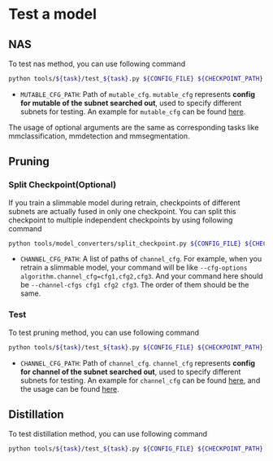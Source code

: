 # Test a model

## NAS

To test nas method, you can use following command

```bash
python tools/${task}/test_${task}.py ${CONFIG_FILE} ${CHECKPOINT_PATH} --cfg-options algorithm.mutable_cfg=${MUTABLE_CFG_PATH} [optional arguments]
```

- `MUTABLE_CFG_PATH`: Path of `mutable_cfg`. `mutable_cfg` represents **config for mutable of the subnet searched out**, used to specify different subnets for testing. An example for `mutable_cfg` can be found [here](/configs/nas/spos/SPOS_SHUFFLENET_300M.yaml).

The usage of optional arguments are the same as corresponding tasks like mmclassification, mmdetection and mmsegmentation.

## Pruning

### Split Checkpoint(Optional)
If you train a slimmable model during retrain, checkpoints of different subnets are
actually fused in only one checkpoint. You can split this checkpoint to
multiple independent checkpoints by using following command

```bash
python tools/model_converters/split_checkpoint.py ${CONFIG_FILE} ${CHECKPOINT_PATH} --channel-cfgs ${CHANNEL_CFG_PATH} [optional arguments]
```

- `CHANNEL_CFG_PATH`: A list of paths of `channel_cfg`. For example, when you
retrain a slimmable model, your command will be like `--cfg-options algorithm.channel_cfg=cfg1,cfg2,cfg3`.
And your command here should be `--channel-cfgs cfg1 cfg2 cfg3`. The order of them should be the same.

### Test

To test pruning method, you can use following command

```bash
python tools/${task}/test_${task}.py ${CONFIG_FILE} ${CHECKPOINT_PATH} --cfg-options algorithm.channel_cfg=${CHANNEL_CFG_PATH} [optional arguments]
```

- `CHANNEL_CFG_PATH`: Path of `channel_cfg`. `channel_cfg` represents **config for channel of the subnet searched out**, used to specify different subnets for testing. An example for `channel_cfg` can be found [here](/configs/pruning/autoslim/AUTOSLIM_MBV2_220M_OFFICIAL.yaml), and the usage can be found [here](/configs/pruning/autoslim/README.md#test-a-subnet).

## Distillation

To test distillation method, you can use following command

```bash
python tools/${task}/test_${task}.py ${CONFIG_FILE} ${CHECKPOINT_PATH} [optional arguments]
```

